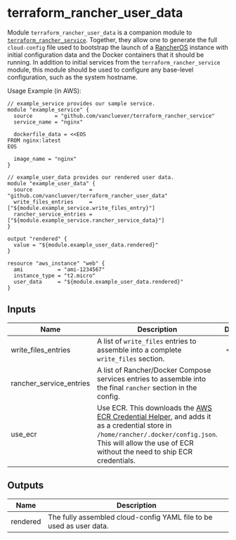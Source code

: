 # terraform_rancher_user_data

Module `terraform_rancher_user_data` is a companion module to
[`terraform_rancher_service`][1]. Together, they allow one to generate the
full `cloud-config` file used to bootstrap the launch of a [RancherOS][2]
instance with initial configuration data and the Docker containers that it
should be running. In addition to initial services from the
`terraform_rancher_service` module, this module should be used to configure
any base-level configuration, such as the system hostname.

[1]: https://github.com/vancluever/terraform_rancher_service
[2]: http://rancher.com/rancher-os/


Usage Example (in AWS):

    // example_service provides our sample service.
    module "example_service" {
      source       = "github.com/vancluever/terraform_rancher_service"
      service_name = "nginx"

      dockerfile_data = <<EOS
    FROM nginx:latest
    EOS

      image_name = "nginx"
    }

    // example_user_data provides our rendered user data.
    module "example_user_data" {
      source                  = "github.com/vancluever/terraform_rancher_user_data"
      write_files_entries     = ["${module.example_service.write_files_entry}"]
      rancher_service_entries = ["${module.example_service.rancher_service_data}"]
    }

    output "rendered" {
      value = "${module.example_user_data.rendered}"
    }

    resource "aws_instance" "web" {
      ami           = "ami-1234567"
      instance_type = "t2.micro"
      user_data     = "${module.example_user_data.rendered}"
    }



## Inputs

| Name | Description | Default | Required |
|------|-------------|:-----:|:-----:|
| write_files_entries | A list of `write_files` entries to assemble into a complete `write_files` section. | `<list>` | no |
| rancher_service_entries | A list of Rancher/Docker Compose services entries to assemble into the final `rancher` section in the config. | - | yes |
| use_ecr | Use ECR. This downloads the [AWS ECR Credential Helper](https://github.com/awslabs/amazon-ecr-credential-helper), and adds it as a credential store in `/home/rancher/.docker/config.json`. This will allow the use of ECR without the need to ship ECR credentials. | `false` | no |

## Outputs

| Name | Description |
|------|-------------|
| rendered | The fully assembled cloud-config YAML file to be used as user data. |

